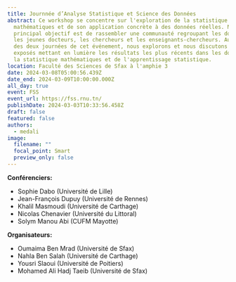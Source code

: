 ```yaml
---
title: Journnée d’Analyse Statistique et Science des Données
abstract: Ce workshop se concentre sur l'exploration de la statistique
  mathématiques et de son application concrète à des données réelles. Notre
  principal objectif est de rassembler une communauté regroupant les doctorants,
  les jeunes docteurs, les chercheurs et les enseignants-chercheurs. Au cours
  des deux journées de cet événement, nous explorons et nous discutons des
  exposés mettant en lumière les résultats les plus récents dans les domaines de
  la statistique mathématiques et de l'apprentissage statistique.
location: Faculté des Sciences de Sfax à l'amphie 3
date: 2024-03-08T05:00:56.439Z
date_end: 2024-03-09T10:00:00.000Z
all_day: true
event: FSS
event_url: https://fss.rnu.tn/
publishDate: 2024-03-03T10:33:56.458Z
draft: false
featured: false
authors: 
  - medali
image:
  filename: ""
  focal_point: Smart
  preview_only: false
---
```

<div style="text-align: justify">
<div class="row">
    <b>Conférenciers: </b></br>
    <ul>
      <li>Sophie Dabo (Université de Lille)</li>
      <li>Jean-François Dupuy (Université de Rennes)</li>
      <li>Khalil Masmoudi (Université de Carthage)</li>
      <li>Nicolas Chenavier (Université du Littoral)</li>
      <li>Solym Manou Abi (CUFM Mayotte)</li>
    </ul>
    <b>Organisateurs: </b></br>
    <ul>
    <li> Oumaima Ben Mrad (Université de Sfax)</li>
    <li> Nahla Ben Salah (Université de Carthage)</li>
    <li> Yousri Slaoui (Université de Poitiers)</li>
    <li> Mohamed Ali Hadj Taeib (Université de Sfax)</li>
    </ul>
</div>